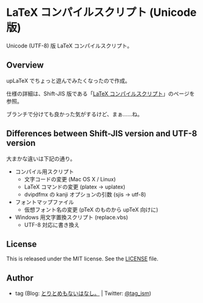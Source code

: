 # LaTeX コンパイルスクリプト (Unicode 版)

Unicode (UTF-8) 版 LaTeX コンパイルスクリプト。


## Overview

upLaTeX でちょっと遊んでみたくなったので作成。

仕様の詳細は、Shift-JIS 版である「[LaTeX コンパイルスクリプト](https://github.com/gcch/LaTeX-Compile-Script)」のページを参照。

ブランチで分けても良かった気がするけど、まぁ……ね。


## Differences between Shift-JIS version and UTF-8 version

大まかな違いは下記の通り。

* コンパイル用スクリプト
  - 文字コードの変更 (Mac OS X / Linux)
  - LaTeX コマンドの変更 (platex -> uplatex)
  - dvipdfmx の kanji オプションの引数 (sjis -> utf-8)
* フォントマップファイル
  - 仮想フォント名の変更 (pTeX のものから upTeX 向けに)
* Windows 用文字置換スクリプト (replace.vbs)
  - UTF-8 対応に書き換え


## License

This is released under the MIT license. See the [LICENSE](LICENSE) file.


## Author

* tag (Blog: [とりとめもないはなし。](http://karat5i.blogspot.jp/) | Twitter: [@tag_ism](https://twitter.com/tag_ism))
